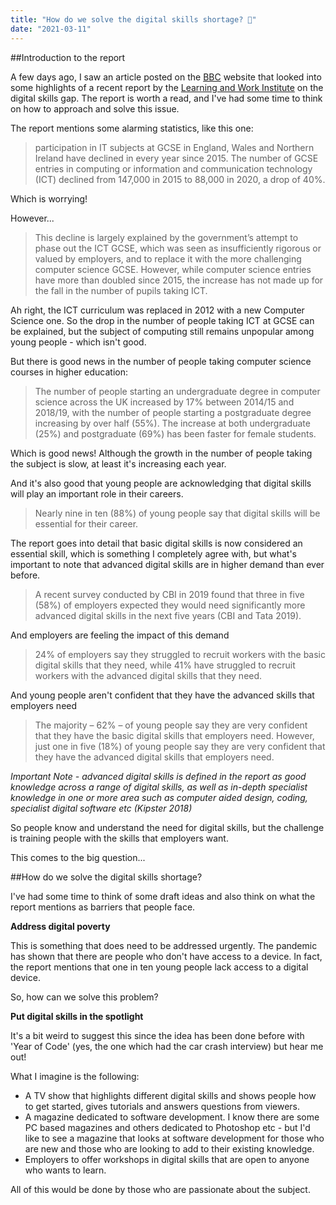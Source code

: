 ```yaml
---
title: "How do we solve the digital skills shortage? 🤔"
date: "2021-03-11"
---
```

##Introduction to the report

A few days ago, I saw an article posted on the [BBC](https://www.bbc.co.uk/news/business-56479304) website that looked into some highlights of a recent report by the [Learning and Work Institute](https://learningandwork.org.uk/resources/research-and-reports/disconnected-exploring-the-digital-skills-gap/) on the digital skills gap. The report is worth a read, and I've had some time to think on how to approach and solve this issue.

The report mentions some alarming statistics, like this one:
<blockquote>
participation in IT subjects at GCSE in England, Wales and Northern Ireland have declined in every year since 2015. The number of GCSE entries in computing or information and communication technology (ICT) declined from 147,000 in 2015 to 88,000 in 2020, a drop of 40%. 
</blockquote>

Which is worrying!

However...
<blockquote>
This decline is largely explained by the government’s attempt to phase out the ICT GCSE, which was seen as insufficiently rigorous or valued by employers, and to replace it with the more challenging computer science GCSE. However, while computer science entries have more than doubled since 2015, the increase has not made up for the fall in the number of pupils taking ICT. 
</blockquote>

Ah right, the ICT curriculum was replaced in 2012 with a new Computer Science one. So the drop in the number of people taking ICT at GCSE can be explained, but the subject of computing still remains unpopular among young people - which isn't good.

But there is good news in the number of people taking computer science courses in higher education:
<blockquote>
The number of people starting an undergraduate degree in computer science across the UK increased by 17% between 2014/15 and 2018/19, with the number of people starting a postgraduate degree increasing by over half (55%). The increase at both undergraduate (25%) and postgraduate (69%) has been faster for female students.
</blockquote>

Which is good news! Although the growth in the number of people taking the subject is slow, at least it's increasing each year.

And it's also good that young people are acknowledging that digital skills will play an important role in their careers.
<blockquote>
Nearly nine in ten (88%) of young people say that digital skills will be essential for their career. 
</blockquote>

The report goes into detail that basic digital skills is now considered an essential skill, which is something I completely agree with, but what's important to note that advanced digital skills are in higher demand than ever before.
<blockquote>
A recent survey conducted by CBI in 2019 found that three in five (58%) of employers expected they would need significantly more advanced digital skills in the next five years (CBI and Tata 2019). 
</blockquote>

And employers are feeling the impact of this demand
<blockquote>
24% of employers say they struggled to recruit workers with the basic digital skills that they need, while 41% have struggled to recruit workers with the advanced digital skills that they need. 
</blockquote>

And young people aren't confident that they have the advanced skills that employers need
<blockquote>
The majority – 62% – of young people say they are very confident that they have the basic digital skills that employers need. However, just one in five (18%) of young people say they are very confident that they have the advanced digital skills that employers need.
</blockquote>

*Important Note - advanced digital skills is defined in the report as good knowledge across a range of digital skills, as well as in-depth specialist knowledge in one or more area such as computer aided design, coding, specialist digital software etc (Kipster 2018)*

So people know and understand the need for digital skills, but the challenge is training people with the skills that employers want.

This comes to the big question...

##How do we solve the digital skills shortage?

I've had some time to think of some draft ideas and also think on what the report mentions as barriers that people face.

**Address digital poverty**

This is something that does need to be addressed urgently. The pandemic has shown that there are people who don't have access to a device. In fact, the report mentions that one in ten young people lack access to a digital device.

So, how can we solve this problem?


**Put digital skills in the spotlight**

It's a bit weird to suggest this since the idea has been done before with 'Year of Code' (yes, the one which had the car crash interview) but hear me out!

What I imagine is the following:
* A TV show that highlights different digital skills and shows people how to get started, gives tutorials and answers questions from viewers.
* A magazine dedicated to software development. I know there are some PC based magazines and others dedicated to Photoshop etc - but I'd like to see a magazine that looks at software development for those who are new and those who are looking to add to their existing knowledge.
* Employers to offer workshops in digital skills that are open to anyone who wants to learn.

All of this would be done by those who are passionate about the subject.